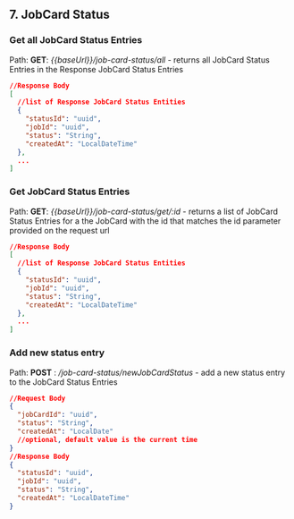 ## 7. **JobCard Status**

### Get all JobCard Status Entries

Path: **GET**: _{{baseUrl}}/job-card-status/all_ - returns all JobCard Status Entries in the Response JobCard Status
Entries

```json lines
//Response Body
[
  //list of Response JobCard Status Entities
  {
    "statusId": "uuid",
    "jobId": "uuid",
    "status": "String",
    "createdAt": "LocalDateTime"
  },
  ...
]
```

### Get JobCard Status Entries

Path: **GET**: _{{baseUrl}}/job-card-status/get/:id_ - returns a list of JobCard Status Entries for a the JobCard with
the id that matches the id parameter provided on the request url

```json lines
//Response Body
[
  //list of Response JobCard Status Entities
  {
    "statusId": "uuid",
    "jobId": "uuid",
    "status": "String",
    "createdAt": "LocalDateTime"
  },
  ...
]
```

### Add new status entry

Path: **POST** : _/job-card-status/newJobCardStatus_ - add a new status entry to the JobCard Status Entries

```json lines
//Request Body
{
  "jobCardId": "uuid",
  "status": "String",
  "createdAt": "LocalDate"
  //optional, default value is the current time
}
//Response Body
{
  "statusId": "uuid",
  "jobId": "uuid",
  "status": "String",
  "createdAt": "LocalDateTime"
}
```